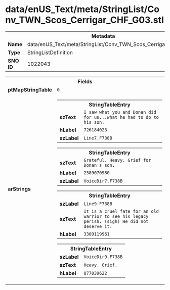 <h1>data/enUS_Text/meta/StringList/Conv_TWN_Scos_Cerrigar_CHF_G03.stl</h1><table><tr><th colspan="100%">Metadata</th></tr><tr><td><b>Name</b></td><td>data/enUS_Text/meta/StringList/Conv_TWN_Scos_Cerrigar_CHF_G03.stl</td></tr><tr><td><b>Type</b></td><td>StringListDefinition</td></tr><tr><td><b>SNO ID</b></td><td>1022043</td></tr></table>

<table><tr><th colspan="100%">Fields</th></tr><tr><td><b>ptMapStringTable</b></td><td><code>0</code></td></tr><tr><td><b>arStrings</b></td><td><table><tr><th colspan="100%">StringTableEntry</th></tr><tr><td><b>szText</b></td><td><code>I saw what you and Donan did for us...what he had to do to his son.</code></td></tr><tr><td><b>hLabel</b></td><td><code>726184023</code></td></tr><tr><td><b>szLabel</b></td><td><code>Line7.F738B</code></td></tr></table>


<table><tr><th colspan="100%">StringTableEntry</th></tr><tr><td><b>szText</b></td><td><code>Grateful. Heavy. Grief for Donan's son.</code></td></tr><tr><td><b>hLabel</b></td><td><code>2589070980</code></td></tr><tr><td><b>szLabel</b></td><td><code>VoiceDir7.F738B</code></td></tr></table>


<table><tr><th colspan="100%">StringTableEntry</th></tr><tr><td><b>szLabel</b></td><td><code>Line9.F738B</code></td></tr><tr><td><b>szText</b></td><td><code>It is a cruel fate for an old warrior to see his legacy perish. (sigh) He did not deserve it.</code></td></tr><tr><td><b>hLabel</b></td><td><code>3309119961</code></td></tr></table>


<table><tr><th colspan="100%">StringTableEntry</th></tr><tr><td><b>szLabel</b></td><td><code>VoiceDir9.F738B</code></td></tr><tr><td><b>szText</b></td><td><code>Heavy. Grief.</code></td></tr><tr><td><b>hLabel</b></td><td><code>877039622</code></td></tr></table>


</td></tr></table>

